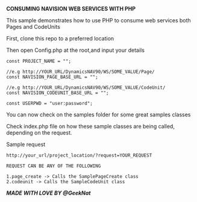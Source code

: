 **CONSUMING NAVISION WEB SERVICES WITH PHP**

   This sample demonstrates how to use PHP to consume web services
   both Pages and CodeUnits
   
   First, clone this repo to a preferred location
   
   Then open Config.php at the root,and input your details
   
    const PROJECT_NAME = "";

    //e.g http://YOUR_URL/DynamicsNAV90/WS/SOME_VALUE/Page/
    const NAVISION_PAGE_BASE_URL = "";

    //e.g http://YOUR_URL/DynamicsNAV90/WS/SOME_VALUE/CodeUnit/
    const NAVISION_CODEUNIT_BASE_URL = "";
    
    const USERPWD = "user:password";
    
   You can now check on the samples folder for some great 
   samples classes
   
   Check index.php file on how these sample classes are being called, 
   depending on the request.
   
   Sample request
   
   `http://your_url/project_location/?request=YOUR_REQUEST`
    
    REQUEST CAN BE ANY OF THE FOLLOWING
    
    1.page_create -> Calls the SamplePageCreate class
    2.codeunit -> Calls the SampleCodeUnit class
  
  _**MADE WITH LOVE BY @GeekNat**_
  
   
   
   
   
       
       
   
   
